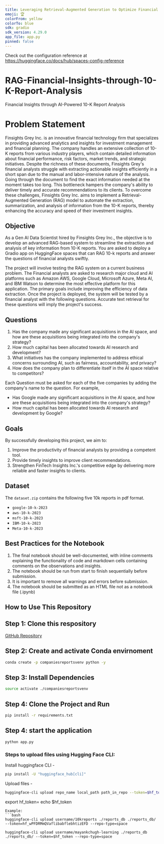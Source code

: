 ```yaml
---
title: Leveraging Retrieval-Augmented Generation to Optimize Financial Data Extraction and Analysis
emoji: 🏆
colorFrom: yellow
colorTo: blue
sdk: gradio
sdk_version: 4.29.0
app_file: app.py
pinned: false
---
```


Check out the configuration reference at https://huggingface.co/docs/hub/spaces-config-reference

# RAG-Financial-Insights-through-10-K-Report-Analysis
Financial Insights through AI-Powered 10-K Report Analysis

# Problem Statement

Finsights Grey Inc. is an innovative financial technology firm that specializes in providing advanced analytics and insights for investment management and financial planning. The company handles an extensive collection of 10-K reports from various industry players, which contain detailed information about financial performance, risk factors, market trends, and strategic initiatives. Despite the richness of these documents, Finsights Grey's financial analysts struggle with extracting actionable insights efficiently in a short span due to the manual and labor-intensive nature of the analysis. Going through the document to find the exact information needed at the moment takes too long. This bottleneck hampers the company's ability to deliver timely and accurate recommendations to its clients. To overcome these challenges, Finsights Grey Inc. aims to implement a Retrieval-Augmented Generation (RAG) model to automate the extraction, summarization, and analysis of information from the 10-K reports, thereby enhancing the accuracy and speed of their investment insights.

## Objective

As a Gen AI Data Scientist hired by Finsights Grey Inc., the objective is to develop an advanced RAG-based system to streamline the extraction and analysis of key information from 10-K reports. You are asked to deploy a Gradio app on HuggingFace spaces that can RAG 10-k reports and answer the questions of financial analysts swiftly.

The project will involve testing the RAG system on a current business problem. The Financial analysts are asked to research major cloud and AI platforms such as Amazon AWS, Google Cloud, Microsoft Azure, Meta AI, and IBM Watson to determine the most effective platform for this application. The primary goals include improving the efficiency of data extraction. Once the project is deployed, the system will be tested by a financial analyst with the following questions. Accurate text retrieval for these questions will imply the project's success.

## Questions

1. Has the company made any significant acquisitions in the AI space, and how are these acquisitions being integrated into the company's strategy?
2. How much capital has been allocated towards AI research and development?
3. What initiatives has the company implemented to address ethical concerns surrounding AI, such as fairness, accountability, and privacy?
4. How does the company plan to differentiate itself in the AI space relative to competitors?

Each Question must be asked for each of the five companies by adding the company's name to the question. For example,

- Has Google made any significant acquisitions in the AI space, and how are these acquisitions being integrated into the company's strategy?
- How much capital has been allocated towards AI research and development by Google?

## Goals

By successfully developing this project, we aim to:

1. Improve the productivity of financial analysts by providing a competent tool.
2. Provide timely insights to improve client recommendations.
3. Strengthen FinTech Insights Inc.'s competitive edge by delivering more reliable and faster insights to clients.

## Dataset

The `dataset.zip` contains the following five 10k reports in pdf format.

- `google-10-k-2023`
- `aws-10-k-2023`
- `msft-10-k-2023`
- `IBM-10-k-2023`
- `Meta-10-k-2023`

## Best Practices for the Notebook

1. The final notebook should be well-documented, with inline comments explaining the functionality of code and markdown cells containing comments on the observations and insights.
2. The notebook should be run from start to finish sequentially before submission.
3. It is important to remove all warnings and errors before submission.
4. The notebook should be submitted as an HTML file not as a notebook file (.ipynb)


## How to Use This Repository

## Step 1: Clone this respository

[GitHub Repository](https://github.com/mayankchugh-learning/)

## Step 2: Create and activate Conda envirnoment

```bash
conda create -p companiesreportsvenv python -y
```

## Step 3: Install Dependencies

```bash
source activate ./companiesreportsvenv
```
## Step 4: Clone the Project and Run

```bash
pip install -r requirements.txt
```
## Step 4: start the application

```bash
python app.py
```


### Steps to upload files using Hugging Face CLI:
Install huggingface CLI - 
```bash
pip install -U "huggingface_hub[cli]"
```
Upload files - 
```bash
huggingface-cli upload repo_name local_path path_in_repo --token=$hf_token --repo-type=space
```
export hf_token=<KEY>
echo $hf_token
```
Example: 
```bash
huggingface-cli upload username/10kreports ./reports_db ./reports_db/ --token=hf_wPFDRMmQVaflibabflebhtizEFD --repo-type=space

huggingface-cli upload username/mayankchugh-learning ./reports_db ./reports_db/ --token=$hf_token --repo-type=space

```